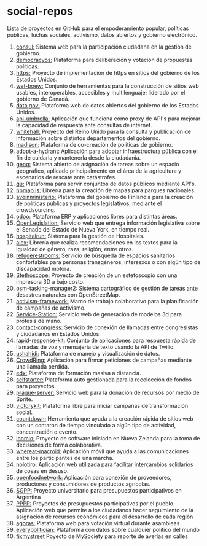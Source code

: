 # social-repos
Lista de proyectos en GitHub para el empoderamiento popular, políticas públicas, luchas sociales, activismo, datos abiertos y gobierno electrónico.

1. [consul:](https://github.com/consul/consul) Sistema web para la participación ciudadana en la gestión de gobierno.
2. [democracyos:](https://github.com/DemocracyOS/democracyos) Plataforma para deliberación y votación de propuestas políticas.
3. [https:](https://github.com/GSA/https) Proyecto de implementación de https en sitios del gobierno de los Estados Unidos.
4. [wet-boew:](https://github.com/wet-boew/wet-boew) Conjunto de herramientas para la construcción de sitios web usables, interoperables, accesibles y multilenguaje; liderado por el gobierno de Canadá.
5. [data.gov:](https://github.com/GSA/data.gov) Plataforma web de datos abiertos del gobierno de los Estados Unidos.
6. [api-umbrella:](https://github.com/NREL/api-umbrella) Aplicación que funciona como proxy de API's para mejorar la capacidad de respuesta ante consultas de internet.
7. [whitehall:](https://github.com/alphagov/whitehall) Proyecto del Reino Unido para la consulta y publicación de información sobre distintos departamentos del gobierno.
8. [madison:](https://github.com/opengovfoundation/madison) Plataforma de co-creación de políticas de gobierno.
9. [adopt-a-hydrant:](https://github.com/codeforamerica/adopt-a-hydrant) Aplicación para adoptar infraestructura pública con el fin de cuidarla y mantenerla desde la ciudadanía.
10. [geoq:](https://github.com/ngageoint/geoq) Sistema abierto de asignación de tareas sobre un espacio geográfico, aplicado principalmente en el área de la agricultura y escenarios de rescate ante catástrofes.
11. [qu:](https://github.com/cfpb/qu) Plataforma para servir conjuntos de datos públicos mediante API's.
12. [npmap.js:](https://github.com/nationalparkservice/npmap.js) Librería para la creación de mapas para parques nacionales.
13. [avoinministerio:](https://github.com/avoinministerio/avoinministerio) Plataforma del gobierno de Finlandia para la creación de políticas públicas y proyectos legislativos, mediante el crowdsourcing.
14. [odoo:](https://github.com/odoo/odoo) Plataforma ERP y aplicaciones libres para distintas áreas.
15. [OpenLegislation:](https://github.com/nysenate/OpenLegislation) Servicio web que entrega información legislativa sobre el Senado del Estado de Nueva York, en tiempo real.
16. [hospitalrun:](https://github.com/HospitalRun) Sistema para la gestión de Hospitales.
17. [alex:](https://github.com/wooorm/alex) Librería que realiza recomendaciones en los textos para la igualdad de género, raza, religión, entre otros.
18. [refugerestrooms:](https://github.com/RefugeRestrooms/refugerestrooms) Servicio de búsqueda de espacios sanitarios confortables para personas transgéneros, intersexos o con algún tipo de discapacidad motora.
19. [Stethoscope:](https://github.com/GliaX/Stethoscope) Proyecto de creación de un estetoscopio con una impresora 3D a bajo costo.
20. [osm-tasking-manager2:](https://github.com/hotosm/osm-tasking-manager2) Sistema cartográfico de gestión de tareas ante desastres naturales con OpenStreetMap.
21. [activism-framework:](https://github.com/hackaye/activism-framework) Marco de trabajo colaborativo para la planificación de campañas de activismo.
22. [Service-Station:](https://github.com/e-nable/Service-Station) Servicio web de generación de modelos 3d para prótesis de mano.
23. [contact-congress:](https://github.com/EFForg/contact-congress) Servicio de conexión de llamadas entre congresistas y ciudadanos en Estados Unidos.
24. [rapid-response-kit:](https://github.com/Twilio-org/rapid-response-kit) Conjunto de aplicaciones para respuesta rápida de llamadas de voz y mensajería de texto usando la API de Twilio.
25. [ushahidi:](https://github.com/ushahidi) Plataforma de manejo y visualización de datos.
26. [CrowdRing:](https://github.com/therules/CrowdRing) Aplicación para firmar peticiones de campañas mediante una llamada perdida.
27. [edx:](https://github.com/edx) Plataforma de formación masiva a distancia.
28. [selfstarter:](https://github.com/lockitron/selfstarter) Plataforma auto gestionada para la recolección de fondos para proyectos.
29. [prague-server:](https://github.com/controlshift/prague-server) Servicio web para la donación de recursos por medio de Sprite.
30. [victorykit:](https://github.com/victorykit/victorykit) Plataforma libre para iniciar campañas de transformación social.
31. [countdown:](https://github.com/drewrwilson/countdown) Herramienta que ayuda a la creación rápida de sitios web con un contaron de tiempo vinculado a algún tipo de actividad, concentración o evento.
32. [loomio:](https://github.com/loomio/loomio) Proyecto de software iniciado en Nueva Zelanda para la toma de decisiones de forma colaborativa.
33. [whereat-macroid:](https://github.com/the-learning-collective/whereat-macroid) Aplicación móvil que ayuda a las comunicaciones entre los participantes de una marcha.
34. [nolotiro:](https://github.com/alabs/nolotiro) Aplicación web utilizada para facilitar
intercambios solidarios de cosas en desuso.
35. [openfoodnetwork:](https://github.com/openfoodfoundation/openfoodnetwork) Aplicación para
conexión de proveedores, productores y consumidores de productos agrícolas.
36. [SGPP:](https://github.com/francosoto/SGPP) Proyecto universitario para presupuestos
participativos en Argentina
37. [PPPP:](https://github.com/ciudadanointeligente/hackaton-cxc-pppp) Proyectos de presupuestos
participativos por el pueblo. Aplicación web que permite a los ciudadanos hacer seguimiento de la
 asignación de recursos económicos para el desarrollo de cada región
38. [agoras:](https://github.com/yank07/agoras) Plataforma web para votación virtual durante
asambleas
39. [everypolitician:](https://github.com/everypolitician) Plataforma con datos sobre cualquier
politico del mundo
40. [fixmystreet](https://github.com/mysociety/fixmystreet) Poyecto de MySociety para reporte de
averías en calles

